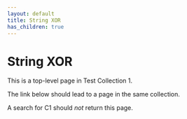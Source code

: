 ```yaml
---
layout: default
title: String XOR
has_children: true
---
```


# String XOR

This is a top-level page in Test Collection 1.

The link below should lead to a page in the same collection.

A search for C1 should *not* return this page.

